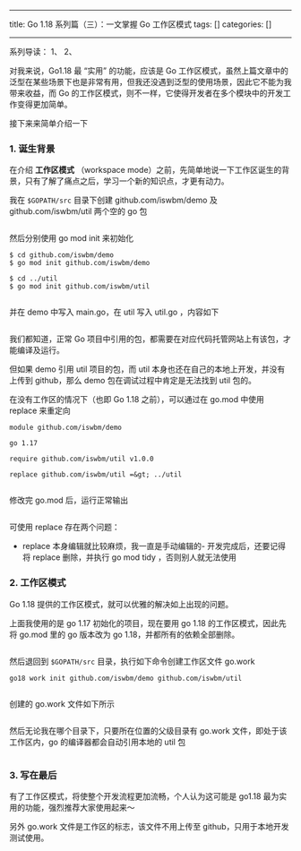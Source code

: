 
--- 
title:  Go 1.18 系列篇（三）：一文掌握 Go 工作区模式 
tags: []
categories: [] 

---
系列导读： 1、 2、

对我来说，Go1.18 最 “实用” 的功能，应该是 Go 工作区模式，虽然上篇文章中的泛型在某些场景下也是非常有用，但我还没遇到泛型的使用场景，因此它不能为我带来收益，而 Go 的工作区模式，则不一样，它使得开发者在多个模块中的开发工作变得更加简单。

接下来来简单介绍一下

### 1. 诞生背景

在介绍 **工作区模式** （workspace mode）之前，先简单地说一下工作区诞生的背景，只有了解了痛点之后，学习一个新的知识点，才更有动力。

我在 `$GOPATH/src` 目录下创建 github.com/iswbm/demo 及 github.com/iswbm/util 两个空的 go 包

<img src="https://img-blog.csdnimg.cn/img_convert/fa6f911ff4bb0ea21f52d9382a003c20.png" alt="">

然后分别使用 go mod init 来初始化

```
$ cd github.com/iswbm/demo
$ go mod init github.com/iswbm/demo

$ cd ../util
$ go mod init github.com/iswbm/util


```

并在 demo 中写入 main.go，在 util 写入 util.go ，内容如下

<img src="https://img-blog.csdnimg.cn/img_convert/46ea581ed8a70f794604ee6e561c53a0.png" alt="">

我们都知道，正常 Go 项目中引用的包，都需要在对应代码托管网站上有该包，才能编译及运行。

但如果 demo 引用 util 项目的包，而 util 本身也还在自己的本地上开发，并没有上传到 github，那么 demo 包在调试过程中肯定是无法找到 util 包的。

在没有工作区的情况下（也即 Go 1.18 之前），可以通过在 go.mod 中使用 replace 来重定向

```
module github.com/iswbm/demo

go 1.17

require github.com/iswbm/util v1.0.0

replace github.com/iswbm/util =&gt; ../util


```

修改完 go.mod 后，运行正常输出

<img src="https://img-blog.csdnimg.cn/img_convert/16a3ff2711d156155906615f10dc335a.png" alt="">

可使用 replace 存在两个问题：
- replace 本身编辑就比较麻烦，我一直是手动编辑的- 开发完成后，还要记得将 replace 删除，并执行 go mod tidy ，否则别人就无法使用
### 2. 工作区模式

Go 1.18 提供的工作区模式，就可以优雅的解决如上出现的问题。

上面我使用的是 go 1.17 初始化的项目，现在要用 go 1.18 的工作区模式，因此先将 go.mod 里的 go 版本改为 go 1.18，并都所有的依赖全部删除。

<img src="https://img-blog.csdnimg.cn/img_convert/72810338a1f59ba8747fab67f4bde5d7.png" alt="">

然后退回到 `$GOPATH/src` 目录，执行如下命令创建工作区文件 go.work

```
go18 work init github.com/iswbm/demo github.com/iswbm/util


```

创建的 go.work 文件如下所示

<img src="https://img-blog.csdnimg.cn/img_convert/d72a46b53f4f2cd387fa0339539dcdcc.png" alt="">

然后无论我在哪个目录下，只要所在位置的父级目录有 go.work 文件，即处于该工作区内，go 的编译器都会自动引用本地的 util 包

<img src="https://img-blog.csdnimg.cn/img_convert/1294dec91f1e1f054b48225fcca8fe97.png" alt="">

### 3. 写在最后

有了工作区模式，将使整个开发流程更加流畅，个人认为这可能是 go1.18 最为实用的功能，强烈推荐大家使用起来～

另外 go.work 文件是工作区的标志，该文件不用上传至 github，只用于本地开发测试使用。
